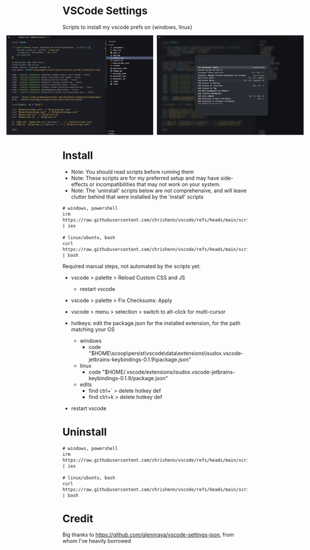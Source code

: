 # VSCode Settings

Scripts to install my vscode prefs on {windows, linux}

<p style="text-align: center;">
  <div style="display: flex; justify-content: center; gap: 10px;">
    <img src="https://raw.githubusercontent.com/chrishenn/vscode/refs/heads/main/doc/img.png" alt="window" width="400">
    <img src="https://raw.githubusercontent.com/chrishenn/vscode/refs/heads/main/doc/img1.png" alt="blur" width="400">
  </div>
</p>

# Install

- Note: You should read scripts before running them
- Note: These scripts are for my preferred setup and may have side-effects or incompatibilities that may not work on
  your system.
- Note: The 'uninstall' scripts below are not comprehensive, and will leave clutter behind that were installed by the
  'install' scripts

```
# windows, powershell
irm https://raw.githubusercontent.com/chrishenn/vscode/refs/heads/main/script/install.ps1 | iex

# linux/ubuntu, bash
curl https://raw.githubusercontent.com/chrishenn/vscode/refs/heads/main/script/install.sh | bash
```

Required manual steps, not automated by the scripts yet:

- vscode > palette > Reload Custom CSS and JS
  - restart vscode
- vscode > palette > Fix Checksums: Apply
- vscode > menu > selection > switch to alt-click for multi-cursor

- hotkeys: edit the package.json for the installed extension, for the path matching your OS
  - windows
    - code "$HOME\scoop\persist\vscode\data\extensions\isudox.vscode-jetbrains-keybindings-0.1.9\package.json"
  - linux
    - code "$HOME/.vscode/extensions/isudox.vscode-jetbrains-keybindings-0.1.9/package.json"
  - edits
    - find ctrl+` > delete hotkey def
    - find ctrl+k > delete hotkey def
- restart vscode

# Uninstall

```
# windows, powershell
irm https://raw.githubusercontent.com/chrishenn/vscode/refs/heads/main/script/uninstall.ps1 | iex

# linux/ubuntu, bash
curl https://raw.githubusercontent.com/chrishenn/vscode/refs/heads/main/script/uninstall.sh | bash
```

# Credit

Big thanks to https://github.com/glennraya/vscode-settings-json, from whom I've heavily borrowed
